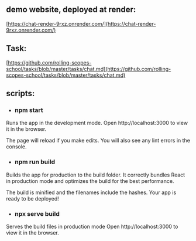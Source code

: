 
## demo website, deployed at render: 
[https://chat-render-9rxz.onrender.com/](https://chat-render-9rxz.onrender.com/)


## Task:
[https://github.com/rolling-scopes-school/tasks/blob/master/tasks/chat.md](https://github.com/rolling-scopes-school/tasks/blob/master/tasks/chat.md)


## scripts:
* ### npm start 
Runs the app in the development mode.
Open http://localhost:3000 to view it in the browser.

The page will reload if you make edits.
You will also see any lint errors in the console.
* ### npm run build
Builds the app for production to the build folder.
It correctly bundles React in production mode and optimizes the build for the best performance.

The build is minified and the filenames include the hashes.
Your app is ready to be deployed!

* ### npx serve build
Serves the build files in production mode
Open http://localhost:3000 to view it in the browser.
